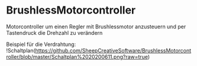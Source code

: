 # BrushlessMotorcontroller
Motorcontroller um einen Regler mit Brushlessmotor anzusteuern und per Tastendruck die Drehzahl zu verändern

Beispiel für die Verdrahtung:
!Schaltplan(https://github.com/SheepCreativeSoftware/BrushlessMotorcontroller/blob/master/Schaltplan%2020200611.png?raw=true)
